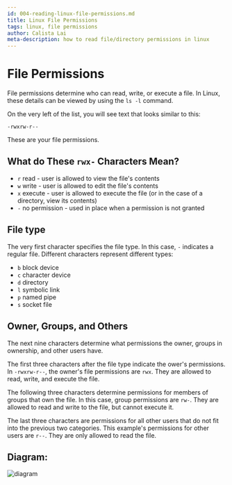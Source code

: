 ```yaml
---
id: 004-reading-linux-file-permissions.md
title: Linux File Permissions
tags: linux, file permissions
author: Calista Lai
meta-description: how to read file/directory permissions in linux
---
```


# File Permissions

File permissions determine who can read, write, or execute a file. In Linux, 
these details can be viewed by using the `ls -l` command. 

On the very left of the list, you will see text that looks similar to this:

`-rwxrw-r--`

These are your file permissions.

## What do These `rwx-` Characters Mean?

* `r` read - user is allowed to view the file's contents
* `w` write - user is allowed to edit the file's contents
* `x` execute - user is allowed to execute the file (or in the case of a directory, view its contents)
* `-` no permission - used in place when a permission is not granted

## File type
The very first character specifies the file type. In this case, `-` indicates a regular file. Different characters represent different types:
* `b` block device
* `c` character device
* `d` directory
* `l` symbolic link
* `p` named pipe
* `s` socket file

## Owner, Groups, and Others

The next nine characters determine what permissions the owner, groups in ownership, and other users have.

The first three characters after the file type indicate the ower's permissions. In `-rwxrw-r--`, the owner's file permissions are `rwx`. They are allowed to read, 
write, and execute the file.

The following three characters determine permissions for members of groups that own the file. In this case, group permissions are `rw-`. They are allowed to 
read and write to the file, but cannot execute it.

The last three characters are permissions for all other users that do not fit into the previous two categories. This example's permissions for other users are
`r--`. They are only allowed to read the file.

## Diagram:

![diagram](https://www.comentum.com/images/permissions.jpg)
